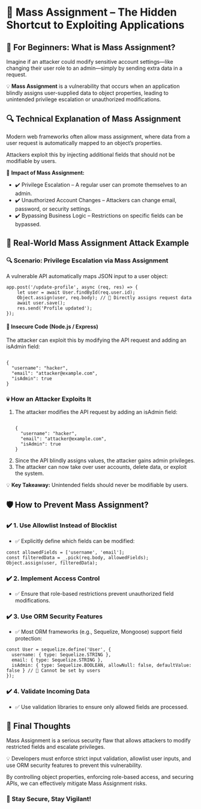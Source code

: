 <!DOCTYPE html>
<html lang="en">
<head>
  <meta charset="UTF-8">
  <meta name="viewport" content="width=device-width, initial-scale=1">

</head>
<body>

  <h1>📝 Mass Assignment – The Hidden Shortcut to Exploiting Applications</h1>

  <h2>👶 For Beginners: What is Mass Assignment?</h2>
  <p>
    Imagine if an attacker could modify sensitive account settings—like changing their user role to an admin—simply by sending extra data in a request.
  </p>

  <p>
    💡 <strong>Mass Assignment</strong> is a vulnerability that occurs when an application blindly assigns user-supplied data to object properties, leading to unintended privilege escalation or unauthorized modifications.
  </p>

  <h2>🔍 Technical Explanation of Mass Assignment</h2>
  <p>
    Modern web frameworks often allow mass assignment, where data from a user request is automatically mapped to an object’s properties.
  </p>
  <p>
    Attackers exploit this by injecting additional fields that should not be modifiable by users.
  </p>

  <div class="highlight">
    🚨 <strong>Impact of Mass Assignment:</strong>
  </div>
  <ul>
    <li>✔️ Privilege Escalation – A regular user can promote themselves to an admin.</li>
    <li>✔️ Unauthorized Account Changes – Attackers can change email, password, or security settings.</li>
    <li>✔️ Bypassing Business Logic – Restrictions on specific fields can be bypassed.</li>
  </ul>

  <h2>🚨 Real-World Mass Assignment Attack Example</h2>
  <h3>🔍 Scenario: Privilege Escalation via Mass Assignment</h3>
  <p>A vulnerable API automatically maps JSON input to a user object:</p>

  <pre><code>app.post('/update-profile', async (req, res) => {
    let user = await User.findById(req.user.id);
    Object.assign(user, req.body); // 🚨 Directly assigns request data
    await user.save();
    res.send('Profile updated');
});</code></pre>

  <h4>🚫 Insecure Code (Node.js / Express)</h4>
  <p>The attacker can exploit this by modifying the API request and adding an isAdmin field:</p>
  <pre><code>
{
  "username": "hacker",
  "email": "attacker@example.com",
  "isAdmin": true
}
</code></pre>

  <h3>💀 How an Attacker Exploits It</h3>
  <ol>
    <li>The attacker modifies the API request by adding an isAdmin field:</li>
    <pre><code>
{
  "username": "hacker",
  "email": "attacker@example.com",
  "isAdmin": true
}
</code></pre>
    <li>Since the API blindly assigns values, the attacker gains admin privileges.</li>
    <li>The attacker can now take over user accounts, delete data, or exploit the system.</li>
  </ol>

  <div class="highlight">
    💡 <strong>Key Takeaway:</strong> Unintended fields should never be modifiable by users.
  </div>

  <h2>🛡️ How to Prevent Mass Assignment?</h2>

  <h3>✔️ 1. Use Allowlist Instead of Blocklist</h3>
  <ul>
    <li>✅ Explicitly define which fields can be modified:</li>
  </ul>
  <pre><code>const allowedFields = ['username', 'email'];
const filteredData = _.pick(req.body, allowedFields);
Object.assign(user, filteredData);</code></pre>

  <h3>✔️ 2. Implement Access Control</h3>
  <ul>
    <li>✅ Ensure that role-based restrictions prevent unauthorized field modifications.</li>
  </ul>

  <h3>✔️ 3. Use ORM Security Features</h3>
  <ul>
    <li>✅ Most ORM frameworks (e.g., Sequelize, Mongoose) support field protection:</li>
  </ul>
  <pre><code>const User = sequelize.define('User', {
  username: { type: Sequelize.STRING },
  email: { type: Sequelize.STRING },
  isAdmin: { type: Sequelize.BOOLEAN, allowNull: false, defaultValue: false } // 🚫 Cannot be set by users
});</code></pre>

  <h3>✔️ 4. Validate Incoming Data</h3>
  <ul>
    <li>✅ Use validation libraries to ensure only allowed fields are processed.</li>
  </ul>

  <h2>🚀 Final Thoughts</h2>
  <p>
    Mass Assignment is a serious security flaw that allows attackers to modify restricted fields and escalate privileges.
  </p>
  <p>
    💡 Developers must enforce strict input validation, allowlist user inputs, and use ORM security features to prevent this vulnerability.
  </p>
  <p>
    By controlling object properties, enforcing role-based access, and securing APIs, we can effectively mitigate Mass Assignment risks.
  </p>

  <h3>🔐 Stay Secure, Stay Vigilant!</h3>

</body>
</html>
